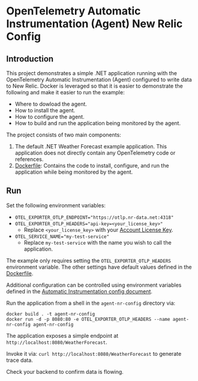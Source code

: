 # OpenTelemetry Automatic Instrumentation (Agent) New Relic Config

## Introduction

This project demonstrates a simple .NET application running with the OpenTelemetry Automatic Instrumentation (Agent) configured to write data to New Relic. Docker is leveraged so that it is easier to demonstrate the following and make it easier to run the example:

- Where to dowload the agent.
- How to install the agent.
- How to configure the agent.
- How to build and run the application being monitored by the agent.

The project consists of two main components:

1. The default .NET Weather Forecast example application. This application does not directly contain any OpenTelemetry code or references.
2. [Dockerfile](./Dockerfile): Contains the code to install, configure, and run the application while being monitored by the agent.

## Run

Set the following environment variables:
* `OTEL_EXPORTER_OTLP_ENDPOINT="https://otlp.nr-data.net:4318"`
* `OTEL_EXPORTER_OTLP_HEADERS="api-key=<your_license_key>"`
  * Replace `<your_license_key>` with your [Account License Key](https://one.newrelic.com/launcher/api-keys-ui.launcher).
* `OTEL_SERVICE_NAME="my-test-service"`
  * Replace `my-test-service` with the name you wish to call the application.

The example only requires setting the `OTEL_EXPORTER_OTLP_HEADERS` environment variable. The other settings have default values defined in the [Dockerfile](./Dockerfile). 

Additional configuration can be controlled using environment variables defined in the [Automatic Instrumentation config document](https://github.com/open-telemetry/opentelemetry-dotnet-instrumentation/blob/47f16b5748218f37dd9bd543a0f133670904f9f7/docs/config.md).

Run the application from a shell in the `agent-nr-config` directory via:
```
docker build . -t agent-nr-config
docker run -d -p 8080:80 -e OTEL_EXPORTER_OTLP_HEADERS --name agent-nr-config agent-nr-config
```

The application exposes a simple endpoint at `http://localhost:8080/WeatherForecast`.

Invoke it via: `curl http://localhost:8080/WeatherForecast` to generate trace data.

Check your backend to confirm data is flowing.
